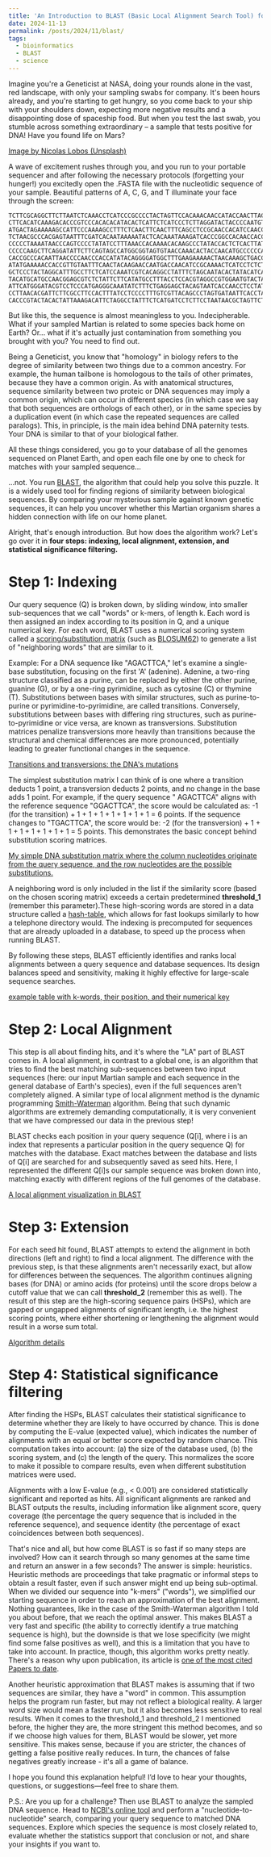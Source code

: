 ```yaml
---
title: 'An Introduction to BLAST (Basic Local Alignment Search Tool) for non-Bioinformaticians'
date: 2024-11-13
permalink: /posts/2024/11/blast/
tags:
  - bioinformatics
  - BLAST
  - science
---
```


Imagine you're a Geneticist at NASA, doing your rounds alone in the vast, red landscape, with only your sampling swabs for company. It's been hours already, and you're starting to get hungry, so you come back to your ship with your shoulders down, expecting more negative results and a disappointing dose of spaceship food. But when you test the last swab, you stumble across something extraordinary  – a sample that tests positive for DNA! Have you found life on Mars?

[Image by Nicolas Lobos (Unsplash)](images/post1-mars.png)

A wave of excitement rushes through you, and you run to your portable sequencer and after following the necessary protocols (forgetting your hunger!) you excitedly open the .FASTA file with the nucleotidic sequence of your sample. Beautiful patterns of A, C, G, and T illuminate your face through the screen:

    TCTTCGCAGGCTTCTTAATCTCAAACCTCATCCCGCCCCTACTAGTTCCACAAACAACCATACCAACTTACATAAAACTCGCAGCCCTCACCGTCACAGCAGCAGGATTCATTCTCGCCATAGAATTAAATCAAATCACA
    CTTCACATCAAAGACACCCGTCCCACACACATACACTCATTCTCATCCCTCTTAGGATACTACCCCAATGTCATGCACCGCCTGGCCCCCTTCCACACCCTTTCAATAAGCCAAAACCTGGCATCCCTCTTAGACCTACT
    ATGACTAGAAAAAGCCATTCCCAAAAGCCTTTCTCAACTTCAACTTTCAGCCTCCGCAACCACATCCAACCAAAAAGGACTAATTAAACTCTACTTCTTATCTTTTCTCCTCTCCCTCTCACTAGGCCTACTAATCCTCC
    TCTAACGCCCACGAGTAATTTCGATCACAATAAAAATACTCACAAATAAAGATCACCCGGCCACAACCACCAATCAGCTACCATAACTATACAAGGCGGATCCTCCAATATAATCCTCACGAACCAAACTCATATCATCA
    CCCCCTAAAATAACCCAGTCCCCTATATCCTTTAAACCACAAAACACAAGCCCTATACCACTCTCACTTATCAGTCAAACTACCATCAACGCCTCCGCCAATAAGCCTACAATCAAACCCCCCAAAATCACACTATCTGA
    CCCCCAAGCTTCAGGATATTCTTCAGTAGCCATGGCGGTAGTGTAACCAAACACTACCAACATGCCCCCCAGATAAACCAAAAATACTATCAACCCCAGAAAAGACCCGCCGAGACTCATTACAATACCACACCCAACTC
    CACCGCCCACAATTAACCCCAACCCACCATATACAGGGGATGGCTTTGAAGAAAAACTAACAAAGCTGACCACAAGGATAACACTCAATAAAAACACCATATACGTCATAGTTCCCGCATGGACCTAACCATGACCAATG
    ATATGAAAAACCACCGTTGTAATTTCAACTACAAGAACCAATGACCAACATCCGCAAAACTCATCCTCTCTTTAAAATTATCAACCACTCATTTATTGACCTCCCCACCCCAACAAGTATTTCAGCATGATGGAACTTCG
    GCTCCCTACTAGGCATTTGCCTTCTCATCCAAATCGTCACAGGCCTATTTCTAGCAATACACTATACATCAGACACACTCACCGCCTTCTCATCCGTTACCCACATTTGCCGAGACGTAAATTACGGATGAATCATCCGC
    TACATGCATGCCAACGGAGCGTCTCTATTCTTCATATGCCTTTACCTCCACGTAGGCCGTGGAATGTACTATGGGTCCTACACATTCACGGAAACATGAAACATCGGAGTAGTACTTCTACTAACAGTCATAGCCACAGC
    ATTCATGGGATACGTCCTCCCATGAGGGCAAATATCTTTCTGAGGAGCTACAGTAATCACCAACCTCCTATCCGCTATTCCATACATCGGAACTGACCTAGTCGAGTGAATCTGAGGTGGGTTTTCAGTAGACAAAGCGA
    CCTTAACACGATTCTTCGCCTTCCACTTTATCCTCCCCTTTGTCGTTACAGCCCTAGTGATAATTCACCTACTGTTCCTACACGAAACAGGGTCCAACAACCCAACTGGCATATCATCTACTATAGATGCAATCCCATTT
    CACCCGTACTACACTATTAAAGACATTCTAGGCCTATTTCTCATGATCCTCTTCCTAATAACGCTAGTTCTATTTGCCCCAGATCTCCTAGGGGACCCAGATAACTACATCCCAGCAAACCCATTAAGCACACCTCCCCA

But like this, the sequence is almost meaningless to you. Indecipherable. What if your sampled Martian is related to some species back home on Earth? Or... what if it's actually just contamination from something you brought with you? You need to find out.

Being a Geneticist, you know that "homology" in biology refers to the degree of similarity between two things due to a common ancestry. For example, the human tailbone is homologous to the tails of other primates, because they have a common origin. As with anatomical structures, sequence similarity between two proteic or DNA sequences may imply a common origin, which can occur in different species (in which case we say that both sequences are orthologs of each other), or in the same species by a duplication event (in which case the repeated sequences are called paralogs). This, in principle, is the main idea behind DNA paternity tests. Your DNA is similar to that of your biological father.

All these things considered, you go to your database of all the genomes sequenced on Planet Earth, and open each file one by one to check for matches with your sampled sequence...

...not. You run [BLAST](https://blast.ncbi.nlm.nih.gov/Blast.cgi), the algorithm that could help you solve this puzzle. It is a widely used tool for finding regions of similarity between biological sequences. By comparing your mysterious sample against known genetic sequences, it can help you uncover whether this Martian organism shares a hidden connection with life on our home planet.

Alright, that's enough introduction. But how does the algorithm work? Let's go over it in **four steps: indexing, local alignment, extension, and statistical significance filtering.**

Step 1:  Indexing
======

Our query sequence (Q) is broken down, by sliding window, into smaller sub-sequences that we call "words" or k-mers, of length k. Each word is then assigned an index according to its position in Q, and a unique numerical key. For each word, BLAST uses a numerical scoring system called a [scoring/substitution matrix](https://resources.qiagenbioinformatics.com/manuals/clcgenomicsworkbench/2105/index.php?manual=BE_Scoring_matrices.html) (such as [BLOSUM62](https://en.wikipedia.org/wiki/BLOSUM)) to generate a list of "neighboring words" that are similar to it.

Example: For a DNA sequence like "AGACTTCA," let's examine a single-base substitution, focusing on the first 'A' (adenine). Adenine, a two-ring structure classified as a purine, can be replaced by either the other purine, guanine (G), or by a one-ring pyrimidine, such as cytosine (C) or thymine (T). Substitutions between bases with similar structures, such as purine-to-purine or pyrimidine-to-pyrimidine, are called transitions. Conversely, substitutions between bases with differing ring structures, such as purine-to-pyrimidine or vice versa, are known as transversions. Substitution matrices penalize transversions more heavily than transitions because the structural and chemical differences are more pronounced, potentially leading to greater functional changes in the sequence.

[Transitions and transversions: the DNA's mutations](images/post1-transitions_transversions.png)

The simplest substitution matrix I can think of is one where a transition deducts 1 point, a transversion deducts 2 points, and no change in the base adds 1 point. For example, if the query sequence " AGACTTCA" aligns with the reference sequence "GGACTTCA", the score would be calculated as: -1 (for the transition) + 1 + 1 + 1 + 1 + 1 + 1 + 1 = 6 points. If the sequence changes to "TGACTTCA", the score would be: -2 (for the transversion) + 1 + 1 + 1 + 1 + 1 + 1 + 1 = 5 points. This demonstrates the basic concept behind substitution scoring matrices.

[My simple DNA substitution matrix where the column nucleotides originate from the query sequence, and the row nucleotides are the possible substitutions.](images/post1-matrix.png)

A neighboring word is only included in the list if the similarity score (based on the chosen scoring matrix) exceeds a certain predetermined **threshold_1** (remember this parameter).These high-scoring words are stored in a data structure called a [hash-table](https://en.wikipedia.org/wiki/Hash_table), which allows for fast lookups similarly to how a telephone directory would. The indexing is precomputed for sequences that are already uploaded in a database, to speed up the process when running BLAST.

By following these steps, BLAST efficiently identifies and ranks local alignments between a query sequence and database sequences. Its design balances speed and sensitivity, making it highly effective for large-scale sequence searches.

[example table with k-words, their position, and their numerical key](images/post1-kmers.png)

Step 2: Local Alignment
======

This step is all about finding hits, and it's where the "LA" part of BLAST comes in. A local alignment, in contrast to a global one, is an algorithm that tries to find the best matching sub-sequences between two input sequences (here: our input Martian sample and each sequence in the general database of Earth's species), even if the full sequences aren't completely aligned. A similar type of local alignment method is the dynamic programming [Smith-Waterman](https://en.wikipedia.org/wiki/Smith%E2%80%93Waterman_algorithm) algorithm. Being that such dynamic algorithms are extremely demanding computationally, it is very convenient that we have compressed our data in the previous step!

BLAST checks each position in your query sequence (Q[i], where i is an index that represents a particular position in the query sequence Q) for matches with the database. Exact matches between the database and lists of Q[i] are searched for and subsequently saved as seed hits. Here, I represented the different Q[i]s our sample sequence was broken down into, matching exactly with different regions of the full genomes of the database.

[A local alignment visualization in BLAST](images/post1-align.png)

Step 3: Extension
======

For each seed hit found, BLAST attempts to extend the alignment in both directions (left and right) to find a local alignment. The difference with the previous step, is that these alignments aren't necessarily exact, but allow for differences between the sequences. The algorithm continues aligning bases (for DNA) or amino acids (for proteins) until the score drops below a cutoff value that we can call **threshold_2** (remember this as well). The result of this step are the high-scoring sequence pairs (HSPs), which are gapped or ungapped alignments of significant length, i.e. the highest scoring points, where either shortening or lengthening the alignment would result in a worse sum total.

[Algorithm details](images/post1-hsp.png)

Step 4: Statistical significance filtering
======

After finding the HSPs, BLAST calculates their statistical significance to determine whether they are likely to have occurred by chance. This is done by computing the E-value (expected value), which indicates the number of alignments with an equal or better score expected by random chance. This computation takes into account: (a) the size of the database used, (b) the scoring system, and (c) the length of the query. This normalizes the score to make it possible to compare results, even when different substitution matrices were used.

Alignments with a low E-value (e.g., < 0.001) are considered statistically significant and reported as hits. All significant alignments are ranked and BLAST outputs the results, including information like alignment score, query coverage (the percentage the query sequence that is included in the reference sequence), and sequence identity (the percentage of exact coincidences between both sequences).

That's nice and all, but how come BLAST is so fast if so many steps are involved? How can it search through so many genomes at the same time and return an answer in a few seconds? The answer is simple: heuristics. Heuristic methods are proceedings that take pragmatic or informal steps to obtain a result faster, even if such answer might end up being sub-optimal. When we divided our sequence into "k-mers" ("words"), we simplified our starting sequence in order to reach an approximation of the best alignment. Nothing guarantees, like in the case of the Smith-Waterman algorithm I told you about before, that we reach the optimal answer. This makes BLAST a very fast and specific (the ability to correctly identify a true matching sequence is high), but the downside is that we lose specificity (we might find some false positives as well), and this is a limitation that you have to take into account. In practice, though, this algorithm works pretty neatly. There's a reason why upon publication, its article is [one of the most cited Papers to date](https://pubmed.ncbi.nlm.nih.gov/2231712/).

Another heuristic approximation that BLAST makes is assuming that if two sequences are similar, they have a "word" in common. This assumption helps the program run faster, but may not reflect a biological reality. A larger word size would mean a faster run, but it also becomes less sensitive to real results. When it comes to the threshold_1 and threshold_2 I mentioned before, the higher they are, the more stringent this method becomes, and so if we choose high values for them, BLAST would be slower, yet more sensitive. This makes sense, because if you are stricter, the chances of getting a false positive really reduces. In turn, the chances of false negatives greatly increase - it's all a game of balance.

I hope you found this explanation helpful! I’d love to hear your thoughts, questions, or suggestions—feel free to share them.

P.S.: Are you up for a challenge? Then use BLAST to analyze the sampled DNA sequence. Head to [NCBI's online tool](https://blast.ncbi.nlm.nih.gov/Blast.cgi) and perform a "nucleotide-to-nucleotide" search, comparing your query sequence to matched DNA sequences. Explore which species the sequence is most closely related to, evaluate whether the statistics support that conclusion or not, and share your insights if you want to.
